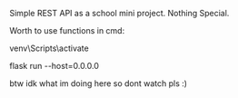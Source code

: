 Simple REST API as a school mini project.
Nothing Special.

Worth to use functions in cmd:

venv\Scripts\activate

flask run --host=0.0.0.0

btw idk what im doing here so dont watch pls :)